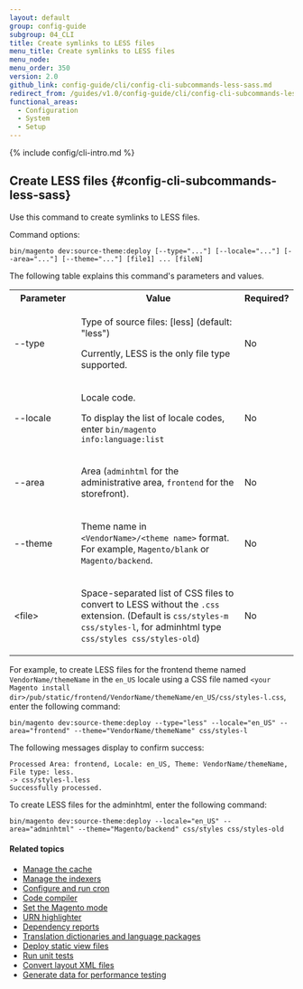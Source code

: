 ```yaml
---
layout: default
group: config-guide
subgroup: 04_CLI
title: Create symlinks to LESS files
menu_title: Create symlinks to LESS files
menu_node:
menu_order: 350
version: 2.0
github_link: config-guide/cli/config-cli-subcommands-less-sass.md
redirect_from: /guides/v1.0/config-guide/cli/config-cli-subcommands-less-sass.html
functional_areas:
  - Configuration
  - System
  - Setup
---
```


{% include config/cli-intro.md %}

## Create LESS files {#config-cli-subcommands-less-sass}
Use this command to create symlinks to LESS files.

Command options:

	bin/magento dev:source-theme:deploy [--type="..."] [--locale="..."] [--area="..."] [--theme="..."] [file1] ... [fileN]

The following table explains this command's parameters and values.

<table>
	<col width="25%">
	<col width="65%">
	<col width="10%">
	<tbody>
	<tr>
		<th>Parameter</th>
		<th>Value</th>
		<th>Required?</th>
	</tr>
	<tr>
		<td><p>--type</p></td>
		<td><p>Type of source files: [less] (default: "less")</p>
			<p>Currently, LESS is the only file type supported.</p></td>
		<td><p>No</p></td>
	</tr>
	<tr>
		<td><p>--locale</p></td>
		<td><p>Locale code.</p>
			<p>To display the list of locale codes, enter <code>bin/magento info:language:list</code></p></td>
		<td><p>No</p></td>
	</tr>
	<tr>
		<td><p>--area</p></td>
		<td><p>Area (<code>adminhtml</code> for the administrative area, <code>frontend</code> for the storefront).</p></td>
		<td><p>No</p></td>
	</tr>
	<tr>
		<td><p>--theme</p></td>
		<td><p>Theme name in <code>&lt;VendorName>/&lt;theme name></code> format. For example, <code>Magento/blank</code> or <code>Magento/backend</code>.</p></td>
		<td><p>No</p></td>
	</tr>
	<tr>
		<td><p>&lt;file></p></td>
		<td><p>Space-separated list of CSS files to convert to LESS without the <code>.css</code> extension. (Default is <code>css/styles-m css/styles-l</code>, for adminhtml type <code>css/styles css/styles-old</code>)</p></td>
		<td><p>No</p></td>
	</tr>
	</tbody>
</table>

For example, to create LESS files for the frontend theme named `VendorName/themeName` in the `en_US` locale using a CSS file named `<your Magento install dir>/pub/static/frontend/VendorName/themeName/en_US/css/styles-l.css`, enter the following command:

	bin/magento dev:source-theme:deploy --type="less" --locale="en_US" --area="frontend" --theme="VendorName/themeName" css/styles-l

The following messages display to confirm success:

	Processed Area: frontend, Locale: en_US, Theme: VendorName/themeName, File type: less.
	-> css/styles-l.less
	Successfully processed.

To create LESS files for the adminhtml, enter the following command:

	bin/magento dev:source-theme:deploy --locale="en_US" --area="adminhtml" --theme="Magento/backend" css/styles css/styles-old

#### Related topics

-   <a href="{{page.baseurl}}/config-guide/cli/config-cli-subcommands-cache.html">Manage the cache</a>
-   <a href="{{page.baseurl}}/config-guide/cli/config-cli-subcommands-index.html">Manage the indexers</a>
-   <a href="{{page.baseurl}}/config-guide/cli/config-cli-subcommands-cron.html">Configure and run cron</a>
-   <a href="{{page.baseurl}}/config-guide/cli/config-cli-subcommands-compiler.html">Code compiler</a>
-   <a href="{{page.baseurl}}/config-guide/cli/config-cli-subcommands-mode.html">Set the Magento mode</a>
-   <a href="{{page.baseurl}}/config-guide/cli/config-cli-subcommands-urn.html">URN highlighter</a>
-   <a href="{{page.baseurl}}/config-guide/cli/config-cli-subcommands-depen.html">Dependency reports</a>
-   <a href="{{page.baseurl}}/config-guide/cli/config-cli-subcommands-i18n.html">Translation dictionaries and language packages</a>
-   <a href="{{page.baseurl}}/config-guide/cli/config-cli-subcommands-static-view.html">Deploy static view files</a>
-   <a href="{{page.baseurl}}/config-guide/cli/config-cli-subcommands-test.html">Run unit tests</a>
-   <a href="{{page.baseurl}}/config-guide/cli/config-cli-subcommands-layout-xml.html">Convert layout XML files</a>
-   <a href="{{page.baseurl}}/config-guide/cli/config-cli-subcommands-perf-data.html">Generate data for performance testing</a>
